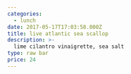```yaml
---
categories:
  - lunch
date: 2017-05-17T17:03:58.000Z
title: live atlantic sea scallop
description: >-
  lime cilantro vinaigrette, sea salt
type: raw bar
price: 24
---
```

